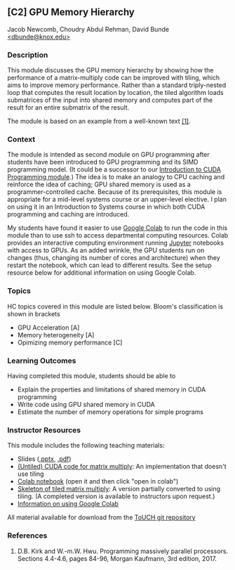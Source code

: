 ## [C2] GPU Memory Hierarchy 
Jacob Newcomb,
Choudry Abdul Rehman,
David Bunde [\<dbunde@knox.edu\>](mailto:dbunde@knox.edu)

### Description

This module discusses the GPU memory hierarchy by showing how the
performance of a matrix-multiply code can be improved with tiling,
which aims to improve memory performance.
Rather than a standard triply-nested loop that computes the result
location by location, the tiled algorithm loads submatrices of the
input into shared memory and computes part of the result for an entire
submatrix of the result.

The module is based on an example from a well-known text [[1]](#kirk10).

### Context

The module is intended as second module on GPU programming after
students have been introduced to GPU programming and its SIMD
programming model.
(It could be a successor to our [Introduction to CUDA Programming module](../../Programming/cuda).)
The idea is to make an analogy to CPU caching and reinforce the idea
of caching; GPU shared memory is used as a programmer-controlled cache.
Because of its prerequisites, this module is appropriate for a
mid-level systems course or an upper-level elective.
I plan on using it in an Introduction to Systems course in which both
CUDA programming and caching are introduced.

My students have found it easier to use 
[Google Colab](https://colab.research.google.com) to run the code in
this module than to use ssh to access departmental computing
resources.
Colab provides an interactive computing environment running
[Jupyter](https://jupyter.org/) notebooks with access to GPUs.
As an added wrinkle, the GPU students run on changes (thus, changing
its number of cores and architecture) when they restart
the notebook, which can lead to different results.
See the setup resource below for additional information on using
Google Colab.

### Topics

HC topics covered in this module are listed below. Bloom's
classification is shown in brackets 

  * GPU Acceleration [A]
  * Memory heterogeneity [A]
  * Opimizing memory performance [C]

### Learning Outcomes

Having completed this module, students should be able to 

  * Explain the properties and limitations of shared memory in CUDA
    programming
  * Write code using GPU shared memory in CUDA 
  * Estimate the number of memory operations for simple programs

### Instructor Resources

This module includes the following teaching materials:

  * Slides ([.pptx](./lecture_slides.pptx), [.pdf](./lecture_slides.pdf))
  * [(Untiled) CUDA code for matrix multiply](./matrix_multiply.cu):
    An implementation that doesn't use tiling
  * [Colab notebook](./cudaMem.ipynb) (open it and then click "open in colab")
  * [Skeleton of tiled matrix multiply](./incomplete_tiled_matrix_mult.cu): 
    A version partially converted to using tiling.
    (A completed version is available to instructors upon request.)
  * [Information on using Google Colab](./colab.md)

All material available for download from the [ToUCH git repository](https://github.com/TeachingUndergradsCHC/modules.git)  

### References

1. <a name="kirk10"></a>D.B. Kirk and W.-m.W. Hwu. Programming massively parallel
processors.  Sections 4.4-4.6, pages 84-96, Morgan Kaufmann, 3rd edition, 2017.



